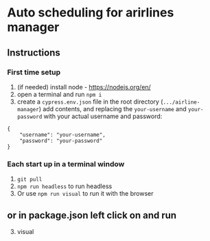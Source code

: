 # Auto scheduling for arirlines manager
## Instructions
### First time setup
1. (if needed) install node - https://nodejs.org/en/
2. open a terminal and run `npm i`
3. create a `cypress.env.json` file in the root directory (`.../airline-manager`)
add contents, and replacing the `your-username` and `your-password` with your actual username and password:
```
{
    "username": "your-username",
    "password": "your-password"
}
```
### Each start up in a terminal window
1. `git pull`
2. `npm run headless` to run headless
3. Or use `npm run visual` to run it with the browser
## or in package.json left click on and run
3. visual 